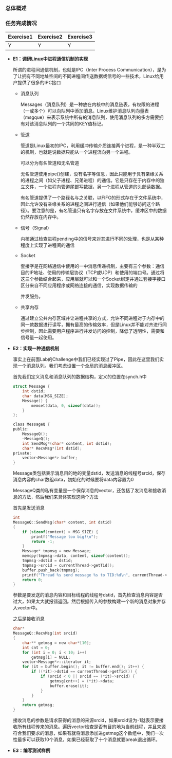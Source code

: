 ### 总体概述



### 任务完成情况

| Exercise1 | Exercise2 | Exercise3 |
| --------- | --------- | --------- |
| Y         | Y         | Y         |



* **E1：调研Linux中进程通信机制的实现**

  所谓的进程间通信机制，也就是IPC（Inter Process Communication），是为了让拥有不同地址空间的不同进程间传送数据或信号的一些技术，Linux给用户提供了很多的IPC接口

  * 消息队列

    Messages（消息队列）是一种放在内核中的消息链表，有权限的进程（一或多个）可以向队列中添加消息。Linux维护消息队列向量表（msgque）来表示系统中所有的消息队列，使用消息队列的多方需要拥有对该消息队列的一个共同的KEY值标记。

  * 管道

    管道是Linux最初的IPC，利用缓冲传输介质连接两个进程，是一种半双工的机制，也就是说数据只能从一个进程流向另一个进程。

    可以分为有名管道和无名管道

    无名管道使用pipe()创建，没有名字等信息，因此只能用于具有亲缘关系的进程之间（如父子进程、兄弟进程）的通信。它是只存在于内存中的独立文件，一个进程向管道尾部写数据，另一个进程从管道的头部读数据。

    有名管道提供了一个路径名与之关联，以FIFO的形式存在于文件系统中，因此允许没有亲缘关系的进程之间进行通信（如果他们能够访问这个路径）。要注意的是，有名管道只有名字存放在文件系统中，缓冲区中的数据仍然存放在内存中。

  * 信号（Signal）

    内核通过检查进程pending中的信号来对其进行不同的处理，也是从某种程度上实现了进程间的通信

  * Socket

    套接字是在网络通信中使用的一中消息传递机制，主要有三个参数：通信目的IP地址、使用的传输层协议（TCP或UDP）和使用的端口号。通过将这三个参数结合起来，应用层就可以和一个Socket绑定并通过套接字接口区分来自不同应用程序或网络连接的通信，实现数据传输的

    并发服务。

  * 共享内存

    通过建立公共内存区域并让进程共享的方式，允许不同进程对于内存中的同一款数据进行读写，拥有最高的传输效率，但是Linux并不能对齐进行同步控制，因此需要用户程序进行并发访问的控制，降低了透明性，需要和信号量一起使用。





* **E2：实现一种通信机制**

  事实上在前面Lab的Challenge中我们已经实现过了Pipe，因此在这里我们实现一个消息队列。我们考虑设置一个全局的消息缓冲区。

  首先我们定义消息和消息队列的数据结构，定义的位置在synch.h中
  
  ~~~C
  struct Message {
      int dstid;
      char data[MSG_SIZE];
      Message() {
          memset(data, 0, sizeof(data));
      }
  };
  
  class MessageQ {
  public:
      MessageQ();
      ~MessageQ();
      int SendMsg*(char* content, int dstid);
      char* RecvMsg*(int dstid);
  private:
      vector<Message*> buffer;
  }
  ~~~
  
  Message类包括表示消息目的地的变量dstid，发送消息的线程号srcid，保存消息内容的char数组data，初始化的时候要将data内容置为0
  
  MessageQ类的私有变量是一个保存消息的vector，还包括了发消息和接收消息的方法，然后我们来具体实现这两个方法
  
  首先是发送消息
  
  ~~~C
  int
  MessageQ::SendMsg(char* content, int dstid)
  {
      if (sizeof(content) > MSG_SIZE) {
          printf("Message too big!\n");
          return -1;
      }
      Message* tmpmsg = new Message;
      memcpy(tmpmsg->data, content, sizeof(content));
      tmpmsg->dstid = dstid;
      tmpmsg->srcid = currentThread->getTid();
      buffer.push_back(tmpmsg);
      printf("Thread %s send message %s to TID:%d\n", currentThread->getName(), content, dstid);
      return 0;
  }
  ~~~
  
  参数是要发送的消息内容和目标线程的线程号dstid，首先检查消息内容是否过大，如果太大就报错返回。然后根据传入的参数构建一个新的消息对象并存入vector中。
  
  之后是接收消息
  
  ~~~C
  char*
  MessageQ::RecvMsg(int srcid)
  {
      char** getmsg = new char*[10];
      int cnt = 0;
      for (int i = 0; i < 10; i++) 
          getmsg[i] = NULL;
      vector<Message*>::iterator it;
      for (it = buffer.begin(); it != buffer.end(); it++) {
          if ((*it)->dstid == currentThread->getTid()) {
              if (srcid < 0 || srcid == (*it)->srcid) {
                  getmsg[cnt++] = (*it)->data;
                  buffer.erase(it);
              }
          }
      }
      return getmsg;
  }
  ~~~
  
  接收消息的参数是请求获得的消息的来源srcid，如果srcid设为-1就表示要接收所有线程传来的消息。遍历vector检查是否有目的地为当前线程，并且来源符合我们要求的消息，如果有就将消息添加进getmsg这个数组中，我们一次性最多可以获取10个消息，如果已经获取了十个消息就要break退出循环。

* **E3：编写测试样例**

  

  

